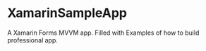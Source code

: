 # XamarinSampleApp
A Xamarin Forms MVVM app. Filled with Examples of how to build professional app.
